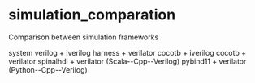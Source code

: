 # simulation_comparation
Comparison between simulation frameworks

system verilog + iverilog
harness + verilator
cocotb + iverilog
cocotb + verilator
spinalhdl + verilator   (Scala--Cpp--Verilog)
pybind11 + verilator    (Python--Cpp--Verilog)
